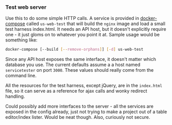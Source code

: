 ### Test web server

Use this to do some simple HTTP calls.  A service is provided in [docker-compose](../docker-compose.yml) called `us-web-test` that will build the `nginx` image and load a small test harness index.html. It needs an API host, but it doesn't explicitly require one - it just gloms on to whatever you point it at. Sample usage would be something like:

```bash
docker-compose [--build [--remove-orphans]] [-d] us-web-test
```

Since any API host exposes the same interface, it doesn't matter which database you use. The current defaults assume a a host named `servicetester` on port `3000`. These values should really come from the command line.

All the resources for the test harness, except jQuery, are in the `index.html` file, so it can serve as a reference for ajax calls and wonky redirect handling.

Could possibly add more interfaces to the server - all the services are exposed in the config already, just not trying to make a project out of a table editor/index lister. Would be neat though. Also, curiously not secure.
